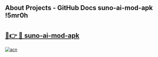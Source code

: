 ## About Projects - GitHub Docs suno-ai-mod-apk !5mr0h

# <h2><a href="https://andorid.site?title=suno-ai-mod-apk&ref=14PRO">🔗👉 🔴 suno-ai-mod-apk</a></h2>

[![acn](https://github.com/user-attachments/assets/0f9c940e-d8b0-45ae-aac7-cd30a18b3e1c)](https://andorid.site?title=suno-ai-mod-apk&ref=14PRO)

